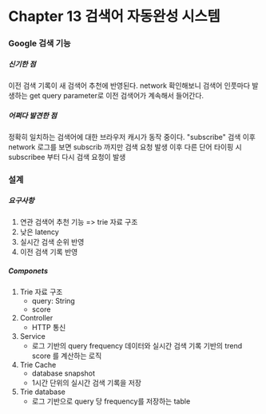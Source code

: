 # Chapter 13 검색어 자동완성 시스템
### Google 검색 기능
##### 신기한 점
이전 검색 기록이 새 검색어 추천에 반영된다.
network 확인해보니 검색어 인풋마다 발생하는 get query parameter로 이전 검색어가 계속해서 들어간다.

##### 어쩌다 발견한 점
정확히 일치하는 검색어에 대한 브라우저 캐시가 동작 중이다.
"subscribe" 검색 이후 network 로그를 보면
subscrib 까지만 검색 요청 발생
이후 다른 단어 타이핑 시
subscribee 부터 다시 검색 요청이 발생

### 설계
##### 요구사항
1. 연관 검색어 추천 기능 => trie 자료 구조
2. 낮은 latency
3. 실시간 검색 순위 반영
4. 이전 검색 기록 반영
##### Componets
1. Trie 자료 구조
    - query: String
    - score
2. Controller
    - HTTP 통신
3. Service
    - 로그 기반의 query frequency 데이터와 실시간 검색 기록 기반의 trend score 를 계산하는 로직
4. Trie Cache
    - database snapshot
    - 1시간 단위의 실시간 검색 기록을 저장
5.  Trie database
    - 로그 기반으로 query 당 frequency를 저장하는 table